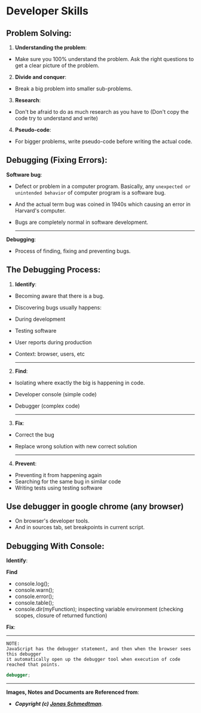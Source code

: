 # Developer Skills

## Problem Solving:

1. **Understanding the problem**:

- Make sure you 100% understand the problem. Ask the right questions to get a clear picture of the problem.

2. **Divide and conquer**:

- Break a big problem into smaller sub-problems.

3. **Research**:

- Don't be afraid to do as much research as you have to (Don't copy the code try to understand and write)

4. **Pseudo-code**:

- For bigger problems, write pseudo-code before writing the actual code.

## Debugging (Fixing Errors):

**Software bug**:

- Defect or problem in a computer program. Basically, any `unexpected or unintended behavior` of computer program is a software bug.
- And the actual term bug was coined in 1940s which causing an error in Harvard's computer.
- Bugs are completely normal in software development.

  ***

**Debugging**:

- Process of finding, fixing and preventing bugs.

## The Debugging Process:

1. **Identify**:

- Becoming aware that there is a bug.
- Discovering bugs usually happens:
- During development
- Testing software
- User reports during production
- Context: browser, users, etc

  ***

2. **Find**:

- Isolating where exactly the big is happening in code.
- Developer console (simple code)
- Debugger (complex code)

  ***

3. **Fix**:

- Correct the bug
- Replace wrong solution with new correct solution

  ***

4. **Prevent**:

- Preventing it from happening again
- Searching for the same bug in similar code
- Writing tests using testing software

## Use debugger in google chrome (any browser)

- On browser's developer tools.
- And in sources tab, set breakpoints in current script.

## Debugging With Console:

**Identify**:

**Find**

- console.log();
- console.warn();
- console.error();
- console.table();
- console.dir(myFunction); inspecting variable environment (checking scopes, closure of returned function)

**Fix**:

---

```
NOTE:
JavaScript has the debugger statement, and then when the browser sees this debugger
it automatically open up the debugger tool when execution of code reached that points.
```

```js
debugger;
```

---

**Images, Notes and Documents are Referenced from**:

- **_Copyright (c) [Jonas Schmedtman](https://twitter.com/jonasschmedtman)_**.
